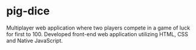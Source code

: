 # pig-dice

Multiplayer web application where two players compete in a game of luck for first to 100.
Developed front-end web application utilizing HTML, CSS and Native JavaScript.
